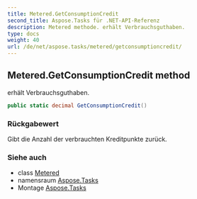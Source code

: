 ```yaml
---
title: Metered.GetConsumptionCredit
second_title: Aspose.Tasks für .NET-API-Referenz
description: Metered methode. erhält Verbrauchsguthaben.
type: docs
weight: 40
url: /de/net/aspose.tasks/metered/getconsumptioncredit/
---
```

## Metered.GetConsumptionCredit method

erhält Verbrauchsguthaben.

```csharp
public static decimal GetConsumptionCredit()
```

### Rückgabewert

Gibt die Anzahl der verbrauchten Kreditpunkte zurück.

### Siehe auch

* class [Metered](../)
* namensraum [Aspose.Tasks](../../metered/)
* Montage [Aspose.Tasks](../../../)


